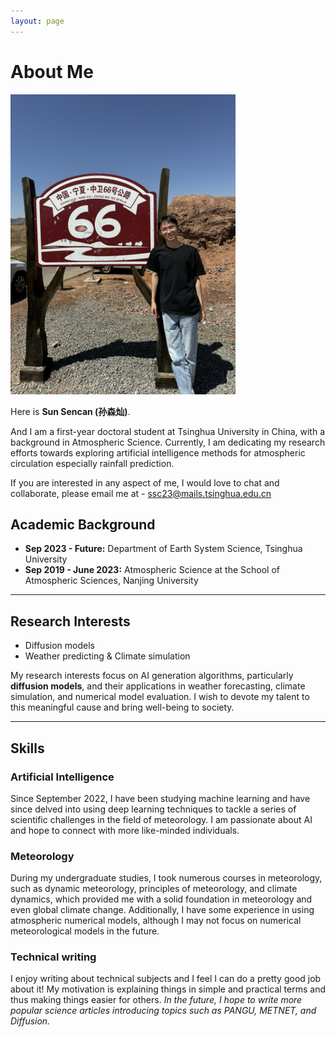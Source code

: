 ```yaml
---
layout: page
---
```


# About Me

<img src="./images/sunsencan.png" class="floatpic" width="360" height="480">

Here is **Sun Sencan (孙森灿)**.

And I am a first-year doctoral student at Tsinghua University in China, with a background in Atmospheric Science. Currently, I am dedicating my research efforts towards exploring artificial intelligence methods for atmospheric circulation especially rainfall prediction.

If you are interested in any aspect of me, I would love to chat and collaborate, please email me at - ssc23@mails.tsinghua.edu.cn

## Academic Background

- **Sep 2023 - Future:** Department of Earth System Science, Tsinghua University
- **Sep 2019 - June 2023:** Atmospheric Science at the School of Atmospheric Sciences, Nanjing University

---

## Research Interests

- Diffusion models
- Weather predicting & Climate simulation


My research interests focus on AI generation algorithms, particularly **diffusion models**, and their applications in weather forecasting, climate simulation, and numerical model evaluation. I wish to devote my talent to this meaningful cause and bring well-being to society.

---

## Skills


### Artificial Intelligence

Since September 2022, I have been studying machine learning and have since delved into using deep learning techniques to tackle a series of scientific challenges in the field of meteorology. I am passionate about AI and hope to connect with more like-minded individuals.

### Meteorology

During my undergraduate studies, I took numerous courses in meteorology, such as dynamic meteorology, principles of meteorology, and climate dynamics, which provided me with a solid foundation in meteorology and even global climate change. Additionally, I have some experience in using atmospheric numerical models, although I may not focus on numerical meteorological models in the future.

### Technical writing

I enjoy writing about technical subjects and I feel I can do a pretty good job about it! My motivation is explaining things in simple and practical terms and thus making things easier for others. *In the future, I hope to write more popular science articles introducing topics such as PANGU, METNET, and Diffusion.*


